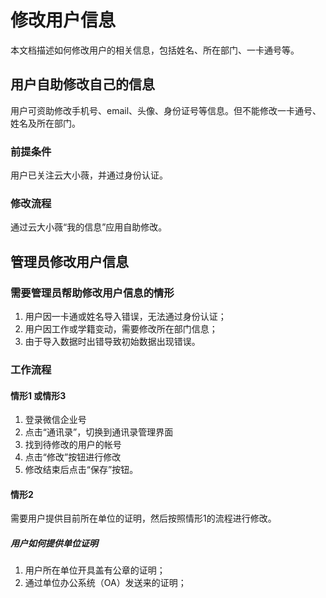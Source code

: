# 修改用户信息

本文档描述如何修改用户的相关信息，包括姓名、所在部门、一卡通号等。

## 用户自助修改自己的信息
用户可资助修改手机号、email、头像、身份证号等信息。但不能修改一卡通号、姓名及所在部门。
### 前提条件

用户已关注云大小薇，并通过身份认证。

### 修改流程

通过云大小薇“我的信息”应用自助修改。


## 管理员修改用户信息

### 需要管理员帮助修改用户信息的情形

1. 用户因一卡通或姓名导入错误，无法通过身份认证；
2. 用户因工作或学籍变动，需要修改所在部门信息；
3. 由于导入数据时出错导致初始数据出现错误。

### 工作流程

#### 情形1 或情形3

1. 登录微信企业号
2. 点击“通讯录”，切换到通讯录管理界面
3. 找到待修改的用户的帐号
4. 点击“修改”按钮进行修改
5. 修改结束后点击“保存”按钮。

#### 情形2

需要用户提供目前所在单位的证明，然后按照情形1的流程进行修改。

##### 用户如何提供单位证明

1. 用户所在单位开具盖有公章的证明；
2. 通过单位办公系统（OA）发送来的证明；